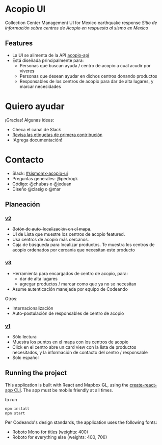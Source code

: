 # Acopio UI

Collection Center Management UI for Mexico earthquake response
_Sitio de información sobre centros de Acopio en respuesta al sismo en Mexico_

## Features

- La UI se alimenta de la API [acopio-api](https://github.com/Skycatch/acopio-api)
- Está diseñada principalmente para:
  - Personas que buscan ayuda / centro de acopio a cual acudir por víveres
  - Personas que desean ayudar en dichos centros donando productos
  - Responsables de los centros de acopio para dar de alta lugares, y marcar necesidades

# Quiero ayudar

¡Gracias! Algunas ideas:

  - Checa el canal de Slack
  - [Revisa las etiquetas de primera contribución](https://github.com/Skycatch/acopio-ui/issues?q=is%3Aopen+is%3Aissue+label%3A%22buen+primer+issue%22
 )
  - !Agrega documentación!

# Contacto

 - Slack: [#sismomx-acopio-ui](https://codeandomexico.slack.com/messages/sismomx-acopio-ui/)
 - Preguntas generales: @pedrogk
 - Código: @chubas o @jeduan
 - Diseño @clasig o @mar

## Planeación

### [v2](https://github.com/Skycatch/acopio-ui/milestone/2)
 - ~~Botón de auto-localización en el mapa~~.
 - UI de Lista que muestre los centros de acopio featured.
 - Usa centros de acopio más cercanos.
 - Caja de búsqueda para localizar productos. Te muestra los centros de acopio ordenados por cercanía que necesitan este producto

### [v3](https://github.com/Skycatch/acopio-ui/milestone/3)
- Herramienta para encargados de centro de acopio, para:
  - dar de alta lugares
  - agregar productos / marcar como que ya no se necesitan
- Asume autenticación manejada por equipo de Codeando

Otros:
- Internacionalización
- Auto-postulación de responsables de centro de acopio

### [v1](https://github.com/Skycatch/acopio-ui/milestone/1?closed=1)
- Sólo lectura
- Muestra los puntos en el mapa con los centros de acopio
- Click en el centro abre un card view con la lista de productos necesitados, y la información de contacto del centro / responsable
- Solo español

## Running the project

This application is built with React and Mapbox GL, using the [create-react-app CLI](https://github.com/facebookincubator/create-react-app/blob/master/packages/react-scripts/template/README.md#developing-components-in-isolation). The app must be mobile friendly at all times.

to run

```bash
npm install
npm start
```

Per Codeando's design standards, the application uses the following fonts:
- Roboto Mono for titles (weights: 400)
- Roboto for everything else (weights: 400, 700)
